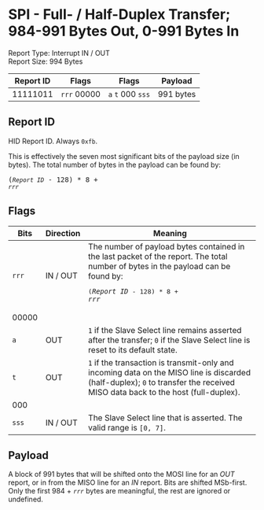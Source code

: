
# SPI - Full- / Half-Duplex Transfer; 984-991 Bytes Out, 0-991 Bytes In
Report Type: Interrupt IN / OUT<br />
Report Size: 994 Bytes

| Report ID | Flags | Flags | Payload |
|-----------|-------|-------|---------|
| 11111011 | `rrr`&nbsp;00000 | `a`&nbsp;`t`&nbsp;000&nbsp;`sss` | 991 bytes |

## Report ID
HID Report ID.  Always `0xfb`.

This is effectively the seven most significant bits of the payload size (in bytes).  The total number of bytes in the payload can be found by: <pre>(*`Report ID`* - 128) * 8 + *`rrr`*</pre>

## Flags
| Bits  | Direction | Meaning |
|-------|-----------|---------|
| `rrr` | IN / OUT  | The number of payload bytes contained in the last packet of the report.  The total number of bytes in the payload can be found by: <pre>(*`Report ID`* - 128) * 8 + *`rrr`*</pre> |
| 00000 |          |                                                                       |
| `a`   | OUT      | `1` if the Slave Select line remains asserted after the transfer; `0` if the Slave Select line is reset to its default state. |
| `t`   | OUT      | `1` if the transaction is transmit-only and incoming data on the MISO line is discarded (half-duplex); `0` to transfer the received MISO data back to the host (full-duplex). |
| 000   |          |                                                                       |
| `sss` | IN / OUT | The Slave Select line that is asserted.  The valid range is `[0, 7]`. |

## Payload
A block of 991 bytes that will be shifted onto the MOSI line for an *OUT* report, or in from the MISO line for an *IN* report.  Bits are shifted MSb-first.  Only the first 984 + *`rrr`* bytes are meaningful, the rest are ignored or undefined.
